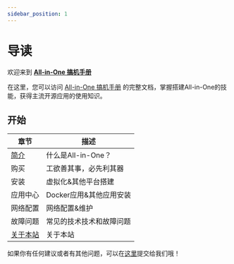 ```yaml
---
sidebar_position: 1
---
```

# 导读

欢迎来到 [**All-in-One 搞机手册**](http://localhost:3000/)

在这里，您可以访问 [All-in-One 搞机手册](http://localhost:3000/) 的完整文档，掌握搭建All-in-One的技能，获得主流开源应用的使用知识。

## 开始

| 章节                     | 描述                     |
| ------------------------ | ------------------------ |
| [简介](./whatisallinone.md) | 什么是All-in-One？       |
| 购买                     | 工欲善其事，必先利其器     |
| 安装                     | 虚拟化&其他平台搭建      |
| 应用中心                 | Docker应用&其他应用安装  |
| 网络配置                 | 网络配置&维护            |
| 故障问题                 | 常见的技术技术和故障问题 |
| [关于本站](./about.md)      | 关于本站                 |

如果你有任何建议或者有其他问题，可以在[这里](https://github.com/muzihuaner/all-in-one/issues)提交给我们哦！
